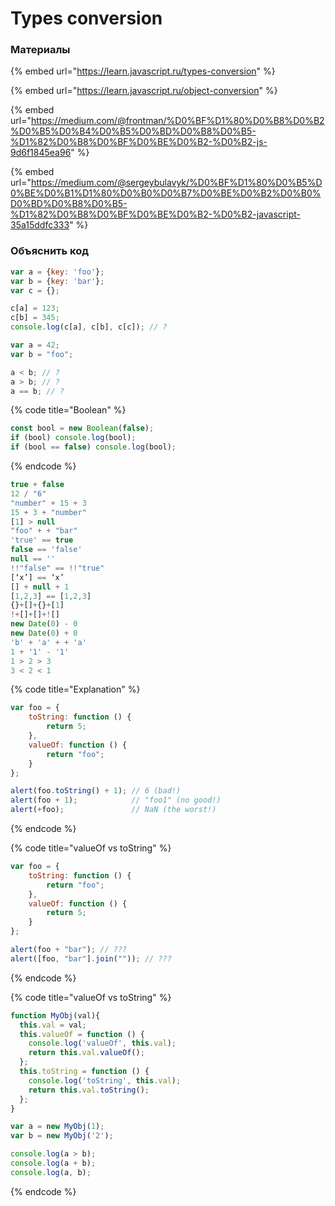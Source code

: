 # Types conversion

### Материалы

{% embed url="https://learn.javascript.ru/types-conversion" %}

{% embed url="https://learn.javascript.ru/object-conversion" %}

{% embed url="https://medium.com/@frontman/%D0%BF%D1%80%D0%B8%D0%B2%D0%B5%D0%B4%D0%B5%D0%BD%D0%B8%D0%B5-%D1%82%D0%B8%D0%BF%D0%BE%D0%B2-%D0%B2-js-9d6f1845ea96" %}

{% embed url="https://medium.com/@sergeybulavyk/%D0%BF%D1%80%D0%B5%D0%BE%D0%B1%D1%80%D0%B0%D0%B7%D0%BE%D0%B2%D0%B0%D0%BD%D0%B8%D0%B5-%D1%82%D0%B8%D0%BF%D0%BE%D0%B2-%D0%B2-javascript-35a15ddfc333" %}

### Объяснить код

```javascript
var a = {key: 'foo'};
var b = {key: 'bar'};
var c = {};

c[a] = 123;
c[b] = 345;
console.log(c[a], c[b], c[c]); // ?
```

```javascript
var a = 42;
var b = "foo";

a < b; // ?
a > b; // ?
a == b; // ?
```

{% code title="Boolean" %}
```javascript
const bool = new Boolean(false);
if (bool) console.log(bool);
if (bool == false) console.log(bool);
```
{% endcode %}

```javascript
true + false
12 / "6"
"number" + 15 + 3
15 + 3 + "number"
[1] > null
"foo" + + "bar"
'true' == true
false == 'false'
null == ''
!!"false" == !!"true"
[‘x’] == ‘x’
[] + null + 1
[1,2,3] == [1,2,3]
{}+[]+{}+[1]
!+[]+[]+![]
new Date(0) - 0
new Date(0) + 0
'b' + 'a' + + 'a'
1 + '1' - '1'
1 > 2 > 3
3 < 2 < 1
```

{% code title="Explanation" %}
```javascript
var foo = {
	toString: function () {
		return 5;
	},
	valueOf: function () {
		return "foo";
	}
};

alert(foo.toString() + 1); // 6 (bad!)
alert(foo + 1);            // "foo1" (no good!)
alert(+foo);               // NaN (the worst!)
```
{% endcode %}

{% code title="valueOf vs toString" %}
```javascript
var foo = {
	toString: function () {
		return "foo";
	},
	valueOf: function () {
		return 5;
	}
};

alert(foo + "bar"); // ???
alert([foo, "bar"].join("")); // ???
```
{% endcode %}

{% code title="valueOf vs toString" %}
```javascript
function MyObj(val){
  this.val = val;
  this.valueOf = function () {
    console.log('valueOf', this.val);
    return this.val.valueOf();
  };
  this.toString = function () {
    console.log('toString', this.val);
    return this.val.toString();
  };
}

var a = new MyObj(1);
var b = new MyObj('2');

console.log(a > b);
console.log(a + b);
console.log(a, b);
```
{% endcode %}



